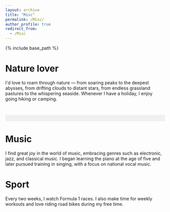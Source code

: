 ```yaml
---
layout: archive
title: "Misc"
permalink: /Misc/
author_profile: true
redirect_from:
  - /Misc
---
```


{% include base_path %}

Nature lover
======
I'd love to roam through nature — from soaring peaks to the deepest abysses, from drifting clouds to distant stars, from endless grassland pastures to the whispering seaside. Whenever I have a holiday, I enjoy going hiking or camping.
<div style="display: flex; align-items: center; justify-content: center; flex-wrap: wrap;">
<style>
  .container {
    /* 基础容器样式 */
    width: 100%;
    max-width: 1200px;
    margin: 0 auto;
    background: #f0f0f0;
    
    /* 网格布局 */
    display: grid;
    gap: 10px; /* 图片间距 */
    padding: 10px;
    
    /* 自动调整列宽 */
    grid-template-columns: repeat(auto-fit, minmax(250px, 1fr));
    grid-auto-rows: minmax(150px, auto);
  }

  .img-wrapper {
    /* 图片容器 */
    position: relative;
    overflow: hidden;
    border-radius: 8px;
    box-shadow: 0 2px 8px rgba(0,0,0,0.1);
  }

  .img-wrapper img {
    /* 图片填充容器 */
    width: 100%;
    height: 100%;
    object-fit: cover;
    transition: transform 0.3s;
  }

  /* 悬停动画 */
  .img-wrapper:hover img {
    transform: scale(1.05);
  }
</style>

<div class="container" id="gallery"></div>

<script>
// 图片数据 (可动态添加)
const images = [
  { url: "https://niko-kang.github.io/GOAL/images/t1.jpg" },
  { url: "https://niko-kang.github.io/GOAL/images/t2.jpg" },
  { url: "https://niko-kang.github.io/GOAL/images/t3.jpg" }
];

// 创建图片元素
function createGallery() {
  const container = document.getElementById('gallery');
  
  images.forEach(img => {
    const wrapper = document.createElement('div');
    wrapper.className = 'img-wrapper';
    
    const image = new Image();
    image.src = img.url;
    
    // 图片加载完成后计算宽高比
    image.onload = function() {
      const aspectRatio = this.naturalWidth / this.naturalHeight;
      
      // 根据宽高比添加分类
      if (aspectRatio > 1) {
        wrapper.style.gridColumn = 'span 2'; // 横版图片占两列
      } else {
        wrapper.style.gridRow = 'span 2';    // 竖版图片占两行
      }
    };
    
    wrapper.appendChild(image);
    container.appendChild(wrapper);
  });
}

// 窗口变化时重新布局
window.addEventListener('resize', () => {
  document.querySelectorAll('.img-wrapper').forEach(wrapper => {
    const img = wrapper.querySelector('img');
    const aspectRatio = img.naturalWidth / img.naturalHeight;
    
    // 动态调整布局
    if (window.innerWidth > 768) { // 桌面端
      wrapper.style.gridColumn = aspectRatio > 1 ? 'span 2' : '';
      wrapper.style.gridRow = aspectRatio <= 1 ? 'span 2' : '';
    } else { // 移动端
      wrapper.style.gridColumn = '';
      wrapper.style.gridRow = '';
    }
  });
});

// 初始化画廊
createGallery();
</script>

</div>

Music
======
I find great joy in the world of music, embracing genres such as electronic, jazz, and classical music. I began learning the piano at the age of five and later pursued training in singing, with a focus on national vocal music.

Sport
======
Every two weeks, I watch Formula 1 races. I also make time for weekly workouts and love riding road bikes during my free time.
